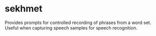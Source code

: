 sekhmet
=======

Provides prompts for controlled recording of phrases from a word set. Useful when capturing speech samples for speech recognition.
